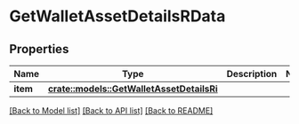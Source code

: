 # GetWalletAssetDetailsRData

## Properties

Name | Type | Description | Notes
------------ | ------------- | ------------- | -------------
**item** | [**crate::models::GetWalletAssetDetailsRi**](GetWalletAssetDetailsRI.md) |  | 

[[Back to Model list]](../README.md#documentation-for-models) [[Back to API list]](../README.md#documentation-for-api-endpoints) [[Back to README]](../README.md)


